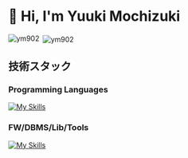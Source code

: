 # 👋 Hi, I'm Yuuki Mochizuki

<p><img align="left" src="https://github-readme-stats.vercel.app/api/top-langs?username=ym902&show_icons=true&theme=dracula&locale=en&layout=compact" alt="ym902" /></p>
<p>&nbsp;<img align="center" src="https://github-readme-stats.vercel.app/api?username=ym902&show_icons=true&theme=dracula&locale=en" alt="ym902" /></p>

## 技術スタック

### Programming Languages
[![My Skills](https://skillicons.dev/icons?i=html,css,js,jquery,ts,py,php,java)](https://skillicons.dev)

### FW/DBMS/Lib/Tools
[![My Skills](https://skillicons.dev/icons?i=nodejs,react,nextjs,vue,tailwind,nginx,express,fastapi,django,laravel,mysql,postgres,prisma,jest,aws,firebase,postman,docker,figma,ai,ps,discord)](https://skillicons.dev)
